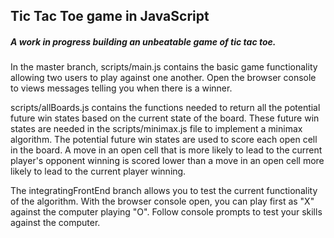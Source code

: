 ## Tic Tac Toe game in JavaScript

##### *A work in progress building an unbeatable game of tic tac toe.*

In the master branch, scripts/main.js contains the basic game functionality allowing two users to play against one another.  Open the browser console to views messages telling you when there is a winner.  

scripts/allBoards.js contains the functions needed to return all the potential future win states based on the current state of the board.  These future win states are needed in the scripts/minimax.js file to implement a minimax algorithm.  The potential future win states are used to score each open cell in the board.  A move in an open cell that is more likely to lead to the current player's opponent winning is scored lower than a move in an open cell more likely to lead to the current player winning.

The integratingFrontEnd branch allows you to test the current functionality of the algorithm.  With the browser console open, you can play first as "X" against the computer playing "O".  Follow console prompts to test your skills against the computer.

